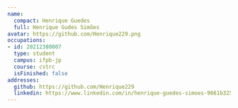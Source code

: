 ```yaml
---
name:
  compact: Henrique Guedes
  full: Henrique Gudes Simões
avatar: https://github.com/Henrique229.png
occupations:
- id: 20212380007
  type: student
  campus: ifpb-jp
  course: cstrc
  isFinished: false
addresses:
  github: https://github.com/Henrique229
  linkedin: https://www.linkedin.com/in/henrique-guedes-simoes-9661b3253
---
```

